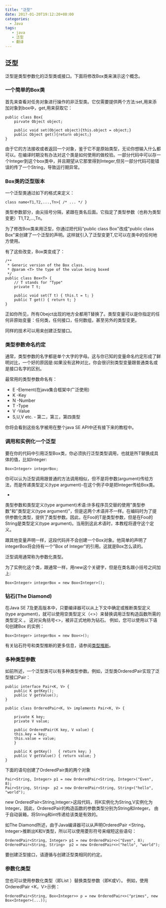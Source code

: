 ```yaml
---
title: "泛型"
date: 2017-01-20T19:12:20+08:00
categories:
  - Java
tags:
   - java
   - 泛型
   - 翻译
---
```

## 泛型

泛型是类型参数化的泛型类或接口。下面将修改Box类来演示这个概念。

### 一个简单的Box类

首先来查看对任务对象进行操作的非泛型类。它仅需要提供两个方法:set,用来添加对象到box中，get,用来获取它：

```
public class Box{
	pirvate Object object;
	
	public void set(Object object){this.object = object;}
	public Object get(){return object;}
}
```
由于它的方法接收或者返回一个对象，鉴于它不是原始类型，无论你想输入什么都可以。在编译时期没有办法对这个类是如何使用的做校验。一部分代码中可以存一个Integer到这个box类中，并且期望从它那里得到Integer,但另一部分代码可能错误的传了一个String，导致运行期异常。

### Box类的泛型版本

一个泛型类通过如下的格式来定义：

```
class name<T1,T2,...,Tn>{ /* ... */ }
```
类型参数部分，由尖括号分隔，紧跟在类名后面。它指定了类型参数（也称为类型变更）T1,T2,...,Tn。

为了修改Box类来用泛型，你通过把代码"public class Box"改成"public class Box<T>"来创建了一个泛型的声明。这样就引入了泛型变更T,它可以在类中的任何地方使用。

有了这些改变，Box类变成了：

```
/**
 * Generic version of the Box class.
 * @param <T> the type of the value being boxed
 */
public class Box<T> {
    // T stands for "Type"
    private T t;

    public void set(T t) { this.t = t; }
    public T get() { return t; }
}

```

正如你所见，所有Obejct出现的地方全都用T替换了。类型变量可以是你指定的任何非原始变量：任何类，任何接口，任何数组，甚至另外的类型变更。

同样的技术可以用来创建泛型接口。

### 类型参数命名约定

通常，类型参数的名字都是单个大字的字母。这与你已知的变量命名约定形成了鲜明对比，一个好的原因是:如果没有这种对比，你会很识别类型变量跟普通类名或是接口名字的区别。

最常用的类型参数命名有：

- E -Element(在java集合框架中广泛使用)
- K -Key
- N -Number
- T -Type
- V -Value
- S,U,V etc. - 第二，第三，第四类型

你将会看到这些名字被用在整个java SE API中还有接下来的教程中。

### 调用和实例化一个泛型

要在你的代码中引用泛型Box类，你必须执行泛型类型调用，也就是所T替换成具体的值，比如Integer:

```
Box<Integer> integerBox;
```

你可以认为泛型调用跟普通的方法调用相似，但不是将参数(argument)传给方法，而是传递类型定义(type argument)-在这个例子中是把Integer传给Box类。

-
类型参数和类型定义(type argument)术语:许多程序员交替的使用"类型参数"和"类型定义(type argument)"，但是这两个术语并不一样。在编码时为了提供参数化类型，提供了类型参数。因此，在Foo<T>的T是类型参数，但是在Foo<String>的String是类型定义(type argument)。当用到这此术语时，本教程将遵守这个定义。

跟其他变量声明一样，这段代码并不会创建一个Box对象。他简单的声明了integerBox将会持有一个"Box of Integer"的引用。这就是Box<Integer>怎么读的。

泛型调用通常称为参数化类型。

为了实例化这个类，跟通常一样，用new这个关键字，但是在类名跟小括号之间加上<Integer>:

```
Box<Integer> integerBox = new Box<Integer>();
```

### 钻石(The Diamond)

在Java SE 7及更高版本中，只要编译器可以从上下文中确定或推断类型定义(type argument)，就可以使用空类型定义（<>）来替换调用泛型构造函数所需的类型定义 。 这对尖角括号<>，被非正式地称为钻石。 例如，您可以使用以下语句创建Box <Integer>的实例：

```
Box<Integer> integerBox = new Box<>();
```
有关钻石符号和类型推断的更多信息，请参阅[类型推断](http://docs.oracle.com/javase/tutorial/java/generics/genTypeInference.html)。

### 多种类型参数

如前所述，一个泛型类可以有多种类型参数。例如，泛型类OrderedPair实现了泛型接口Pair：

```
public interface Pair<K, V> {
    public K getKey();
    public V getValue();
}

public class OrderedPair<K, V> implements Pair<K, V> {

    private K key;
    private V value;

    public OrderedPair(K key, V value) {
	this.key = key;
	this.value = value;
    }

    public K getKey()	{ return key; }
    public V getValue() { return value; }
}
```

下面的语句创建了OrderedPair类的两个对象

```
Pair<String, Integer> p1 = new OrderedPair<String, Integer>("Even", 8);
Pair<String, String>  p2 = new OrderedPair<String, String>("hello", "world");
```

new OrderedPair<String,Integer>这段代码，将K实例化为String,V实例化为Integer。因此，OrderedPair的构造函数的参数类型分别为String和Integer。 由于自动装箱，将String和int传递给该类是有效的。

如The Diamond所述，由于Java编译器可以从声明OrderedPair <String，Integer>推断出K和V类型，所以可以使用菱形符号来缩短这些语句：

```
OrderedPair<String, Integer> p1 = new OrderedPair<>("Even", 8);
OrderedPair<String, String>  p2 = new OrderedPair<>("hello", "world");
```

要创建泛型接口，请遵循与创建泛型类相同的约定。

### 参数化类型
您也可以使用参数化类型（即List <String>）替换类型参数（即K或V）。 例如，使用OrderedPair <K，V>示例：

```
OrderedPair<String, Box<Integer>> p = new OrderedPair<>("primes", new Box<Integer>(...));
```





 
